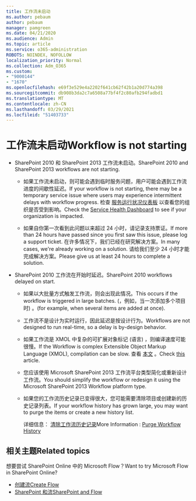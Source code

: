 ```yaml
---
title: 工作流未启动
ms.author: pebaum
author: pebaum
manager: pamgreen
ms.date: 04/21/2020
ms.audience: Admin
ms.topic: article
ms.service: o365-administration
ROBOTS: NOINDEX, NOFOLLOW
localization_priority: Normal
ms.collection: Adm_O365
ms.custom:
- "9000144"
- "1670"
ms.openlocfilehash: e69f3e529e4a2202f641cb62f42b1a20d774a398
ms.sourcegitcommit: db908b3da2c7a6508a77bf4f2c80afb294fadbd1
ms.translationtype: MT
ms.contentlocale: zh-CN
ms.lasthandoff: 03/29/2021
ms.locfileid: "51403733"
---
```

# <a name="workflow-is-not-starting"></a><span data-ttu-id="de82f-102">工作流未启动</span><span class="sxs-lookup"><span data-stu-id="de82f-102">Workflow is not starting</span></span>

- <span data-ttu-id="de82f-103">SharePoint 2010 和 SharePoint 2013 工作流未启动。</span><span class="sxs-lookup"><span data-stu-id="de82f-103">SharePoint 2010 and SharePoint 2013 workflows are not starting.</span></span>

    - <span data-ttu-id="de82f-104">如果工作流未启动，则可能会遇到临时服务问题，用户可能会遇到工作流进度的间歇性延迟。</span><span class="sxs-lookup"><span data-stu-id="de82f-104">If your workflow is not starting, there may be a temporary service issue where users may experience intermittent delays with workflow progress.</span></span> <span data-ttu-id="de82f-105">检查 [服务运行状况仪表板](https://admin.microsoft.com/AdminPortal/Home/servicehealth) 以查看您的组织是否受到影响。</span><span class="sxs-lookup"><span data-stu-id="de82f-105">Check the [Service Health Dashboard](https://admin.microsoft.com/AdminPortal/Home/servicehealth) to see if your organization is impacted.</span></span>

    - <span data-ttu-id="de82f-106">如果自你第一次看到此问题以来超过 24 小时，请记录支持票证。</span><span class="sxs-lookup"><span data-stu-id="de82f-106">If more than 24 hours have passed since you first saw this issue, please log a support ticket.</span></span> <span data-ttu-id="de82f-107">在许多情况下，我们已经在研究解决方案。</span><span class="sxs-lookup"><span data-stu-id="de82f-107">In many cases, we're already working on a solution.</span></span> <span data-ttu-id="de82f-108">请给我们至少 24 小时才能完成解决方案。</span><span class="sxs-lookup"><span data-stu-id="de82f-108">Please give us at least 24 hours to complete a solution.</span></span>

- <span data-ttu-id="de82f-109">SharePoint 2010 工作流在开始时延迟。</span><span class="sxs-lookup"><span data-stu-id="de82f-109">SharePoint 2010 workflows delayed on start.</span></span>

    - <span data-ttu-id="de82f-110">如果以大批量方式触发工作流，则会出现此情况。</span><span class="sxs-lookup"><span data-stu-id="de82f-110">This occurs if the workflow is triggered in large batches.</span></span> <span data-ttu-id="de82f-111"> (，例如，当一次添加多个项目时) 。</span><span class="sxs-lookup"><span data-stu-id="de82f-111">(for example, when several items are added at once).</span></span>

    - <span data-ttu-id="de82f-112">工作流不是设计为实时运行，因此延迟是按设计行为。</span><span class="sxs-lookup"><span data-stu-id="de82f-112">Workflows are not designed to run real-time, so a delay is by-design behavior.</span></span>

   -  <span data-ttu-id="de82f-113">如果工作流是 XMOL 中复杂的可扩展对象标记 (语言) ，则编译速度可能很慢。</span><span class="sxs-lookup"><span data-stu-id="de82f-113">If the Workflow is complex Extensible Object Markup Language (XMOL), compilation can be slow.</span></span> <span data-ttu-id="de82f-114">查看 [本文](https://support.microsoft.com//kb/3043697) 。</span><span class="sxs-lookup"><span data-stu-id="de82f-114">Check [this](https://support.microsoft.com//kb/3043697) article.</span></span>

    - <span data-ttu-id="de82f-115">您应该使用 Microsoft SharePoint 2013 工作流平台类型简化或重新设计工作流。</span><span class="sxs-lookup"><span data-stu-id="de82f-115">You should simplify the workflow or redesign it using the Microsoft SharePoint 2013 Workflow platform type.</span></span>

    - <span data-ttu-id="de82f-116">如果您的工作流历史记录已变得很大，您可能需要清除项目或创建新的历史记录列表。</span><span class="sxs-lookup"><span data-stu-id="de82f-116">If your workflow history has grown large, you may want to purge the items or create a new history list.</span></span>

        <span data-ttu-id="de82f-117">详细信息： [清除工作流历史记录](https://blogs.technet.microsoft.com/marj/2015/08/07/sharepoint-2010-workflows-best-practice-purge-workflow-history-list-items/)</span><span class="sxs-lookup"><span data-stu-id="de82f-117">More Information : [Purge Workflow History](https://blogs.technet.microsoft.com/marj/2015/08/07/sharepoint-2010-workflows-best-practice-purge-workflow-history-list-items/)</span></span>


## <a name="related-topics"></a><span data-ttu-id="de82f-118">相关主题</span><span class="sxs-lookup"><span data-stu-id="de82f-118">Related topics</span></span>
<span data-ttu-id="de82f-119">想要尝试 SharePoint Online 中的 Microsoft Flow？</span><span class="sxs-lookup"><span data-stu-id="de82f-119">Want to try Microsoft Flow in SharePoint Online?</span></span>
- [<span data-ttu-id="de82f-120">创建流</span><span class="sxs-lookup"><span data-stu-id="de82f-120">Create Flow</span></span>](https://support.office.com/article/Create-a-flow-for-a-list-or-library-in-SharePoint-Online-or-OneDrive-for-Business-a9c3e03b-0654-46af-a254-20252e580d01) 
- [<span data-ttu-id="de82f-121">SharePoint 和流</span><span class="sxs-lookup"><span data-stu-id="de82f-121">SharePoint and Flow</span></span>](https://flow.microsoft.com/blog/sharepoint-and-flow/) 
